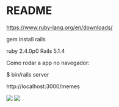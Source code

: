 # README

https://www.ruby-lang.org/en/downloads/

gem install rails

ruby 2.4.0p0 
Rails 5.1.4

Como rodar a app no navegador:

$ bin/rails server

http://localhost:3000/memes

![](https://media.giphy.com/media/PidUEaKvGAUco/giphy-downsized-large.gif)
![](https://i.imgur.com/GVJ06OK.jpg)
